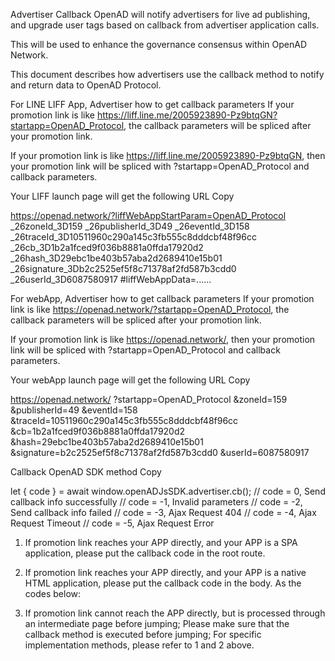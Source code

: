 Advertiser Callback
OpenAD will notify advertisers for live ad publishing, and upgrade user tags based on callback from advertiser application calls.

This will be used to enhance the governance consensus within OpenAD Network.

This document describes how advertisers use the callback method to notify and return data to OpenAD Protocol.

For LINE LIFF App, Advertiser how to get callback parameters
If your promotion link is like https://liff.line.me/2005923890-Pz9btqGN?startapp=OpenAD_Protocol, the callback parameters will be spliced after your promotion link.

If your promotion link is like https://liff.line.me/2005923890-Pz9btqGN, then your promotion link will be spliced with ?startapp=OpenAD_Protocol and callback parameters.

Your LIFF launch page will get the following URL
Copy

https://openad.network/?liffWebAppStartParam=OpenAD_Protocol
_26zoneId_3D159
_26publisherId_3D49
_26eventId_3D158
_26traceId_3D10511960c290a145c3fb555c8dddcbf48f96cc
_26cb_3D1b2a1fced9f036b8881a0ffda17920d2
_26hash_3D29ebc1be403b57aba2d2689410e15b01
_26signature_3Db2c2525ef5f8c71378af2fd587b3cdd0
_26userId_3D6087580917
#liffWebAppData=......

For webApp, Advertiser how to get callback parameters
If your promotion link is like https://openad.network/?startapp=OpenAD_Protocol, the callback parameters will be spliced after your promotion link.

If your promotion link is like https://openad.network/, then your promotion link will be spliced with ?startapp=OpenAD_Protocol and callback parameters.

Your webApp launch page will get the following URL
Copy

https://openad.network/
?startapp=OpenAD_Protocol
&zoneId=159
&publisherId=49
&eventId=158
&traceId=10511960c290a145c3fb555c8dddcbf48f96cc
&cb=1b2a1fced9f036b8881a0ffda17920d2
&hash=29ebc1be403b57aba2d2689410e15b01
&signature=b2c2525ef5f8c71378af2fd587b3cdd0
&userId=6087580917

Callback OpenAD SDK method
Copy

let { code } = await window.openADJsSDK.advertiser.cb();
// code = 0, Send callback info successfully
// code = -1, Invalid parameters
// code = -2, Send callback info failed
// code = -3, Ajax Request 404
// code = -4, Ajax Request Timeout
// code = -5, Ajax Request Error

1. If promotion link reaches your APP directly, and your APP is a SPA application, please put the callback code in the root route.

2. If promotion link reaches your APP directly, and your APP is a native HTML application, please put the callback code in the body.
As the codes below:
<script name="openADJsSDK" ....... > </script>
<script type="text/javascript">
   // Here is your execution code
</script>

3. If promotion link cannot reach the APP directly, but is processed through an intermediate page before jumping;
   Please make sure that the callback method is executed before jumping;
   For specific implementation methods, please refer to 1 and 2 above.
